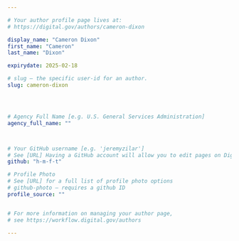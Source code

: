```yaml
---

# Your author profile page lives at:
# https://digital.gov/authors/cameron-dixon

display_name: "Cameron Dixon"
first_name: "Cameron"
last_name: "Dixon"

expirydate: 2025-02-18

# slug — the specific user-id for an author.
slug: cameron-dixon




# Agency Full Name [e.g. U.S. General Services Administration]
agency_full_name: ""



# Your GitHub username [e.g. 'jeremyzilar']
# See [URL] Having a GitHub account will allow you to edit pages on DigitalGov. The image used in your GitHub account can also be used to populate your digital.gov profile photo.
github: "h-m-f-t"

# Profile Photo
# See [URL] for a full list of profile photo options
# github-photo — requires a github ID
profile_source: ""


# For more information on managing your author page,
# see https://workflow.digital.gov/authors

---
```

